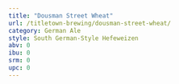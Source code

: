 ```yaml
---
title: "Dousman Street Wheat"
url: /titletown-brewing/dousman-street-wheat/
category: German Ale
style: South German-Style Hefeweizen
abv: 0
ibu: 0
srm: 0
upc: 0
---
```


